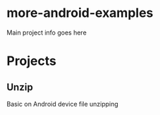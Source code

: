 # more-android-examples

Main project info goes here

# Projects

## Unzip

Basic on Android device file unzipping



